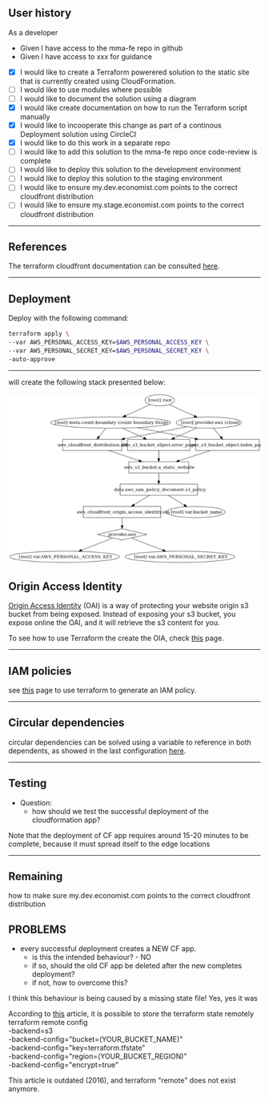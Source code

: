 ## User history

As a developer
* Given I have access to the mma-fe repo in github
* Given I have access to xxx for guidance
* [x] I would like to create a Terraform powerered solution to the static site that is currently created using CloudFormation.
* [ ] I would like to use modules where possible
* [ ] I would like to document the solution using a diagram
* [x] I would like create documentation on how to run the Terraform script manually
* [x] I would like to incooperate this change as part of a continous Deployment solution using CircleCI
* [x] I would like to do this work in a separate repo
* [ ] I would like to add this solution to the mma-fe repo once code-review is complete
* [ ] I would like to deploy this solution to the development environment
* [ ] I would like to deploy this solution to the staging environment
* [ ] I would like to ensure my.dev.economist.com points to the correct cloudfront distribution
* [ ] I would like to ensure my.stage.economist.com points to the correct cloudfront distribution

<hr />

## References

The terraform cloudfront documentation can be consulted [here](https://www.terraform.io/docs/providers/aws/r/cloudfront_distribution.html). 

<hr />

## Deployment
Deploy with the following command:
```bash
terraform apply \
--var AWS_PERSONAL_ACCESS_KEY=$AWS_PERSONAL_ACCESS_KEY \
--var AWS_PERSONAL_SECRET_KEY=$AWS_PERSONAL_SECRET_KEY \
-auto-approve
```
<hr />


will create the following stack presented below:
<p align="center">
  <img src="./media/graph.jpg">
</p>

<!---
  ![the deployment stack](./media/graph.jpg) 
-->


## Origin Access Identity

[Origin Access Identity](https://docs.aws.amazon.com/AmazonCloudFront/latest/DeveloperGuide/private-content-restricting-access-to-s3.html) (OAI) is a way of protecting your website origin s3 bucket from being exposed.
Instead of exposing your s3 bucket, you expose online the OAI, and it will retrieve the s3 content for you.

To see how to use Terraform the create the OIA, check [this](https://www.terraform.io/docs/providers/aws/r/cloudfront_origin_access_identity.html) page.

<hr />

## IAM policies

see [this](https://www.terraform.io/docs/providers/aws/d/iam_policy_document.html) page to use terraform to generate an IAM policy.

<hr />

## Circular dependencies
circular dependencies can be solved using a variable to reference in both dependents, as showed in the last configuration [here](https://operator-error.com/2017/02/21/managing-iam-policy-documents-in-hcl-with-terraform/).

<hr />

## Testing

* Question:
  * how should we test the successful deployment of the cloudformation app?

Note that the deployment of CF app requires around 15-20 minutes to be complete, because it must spread itself to the edge locations

<hr />

## Remaining

how to make sure my.dev.economist.com points to the correct cloudfront distribution

## PROBLEMS

* every successful deployment creates a NEW CF app.
  * is this the intended behaviour? - NO
  * if so, should the old CF app be deleted after the new completes deployment?
  * if not, how to overcome this?

I think this behaviour is being caused by a missing state file!
Yes, yes it was

According to [this](https://blog.gruntwork.io/how-to-manage-terraform-state-28f5697e68fa) article, it is possible to store the terraform state remotely
  terraform remote config \
    -backend=s3 \
    -backend-config="bucket=(YOUR_BUCKET_NAME)" \
    -backend-config="key=terraform.tfstate" \
    -backend-config="region=(YOUR_BUCKET_REGION)" \
    -backend-config="encrypt=true"

This article is outdated (2016), and terraform "remote" does not exist anymore.